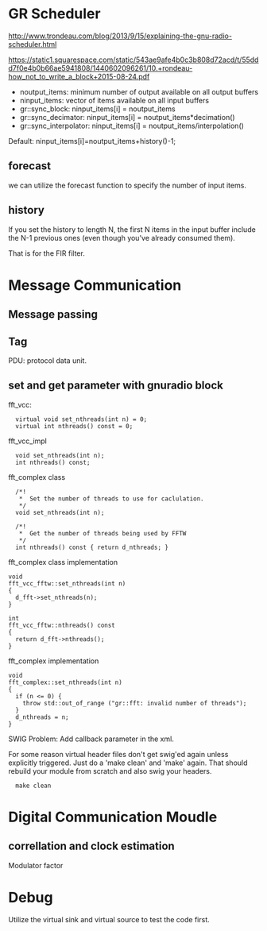 # GR Scheduler

http://www.trondeau.com/blog/2013/9/15/explaining-the-gnu-radio-scheduler.html

https://static1.squarespace.com/static/543ae9afe4b0c3b808d72acd/t/55ddd7f0e4b0b66ae5941808/1440602096261/10.+rondeau-how_not_to_write_a_block+2015-08-24.pdf

- noutput_items: minimum number of output available on all output buffers
- ninput_items: vector of items available on all input buffers
- gr::sync_block: ninput_items[i] = noutput_items
- gr::sync_decimator: ninput_items[i] = noutput_items*decimation()
- gr::sync_interpolator: ninput_items[i] = noutput_items/interpolation()

Default: ninput_items[i]=noutput_items+history()-1;


## forecast

we can utilize the forecast function to specify the number of input items.

## history

If you set the history to length N, the first N items in the input buffer include the N-1 previous ones (even though you've already consumed them).

That is for the FIR filter.

# Message Communication
## Message passing

## Tag
PDU: protocol data unit. 

## set and get parameter with gnuradio block

fft_vcc:

      virtual void set_nthreads(int n) = 0;
      virtual int nthreads() const = 0;

fft_vcc_impl

      void set_nthreads(int n);
      int nthreads() const;

fft_complex class

      /*!
       *  Set the number of threads to use for caclulation.
       */
      void set_nthreads(int n);

      /*!
       *  Get the number of threads being used by FFTW
       */
      int nthreads() const { return d_nthreads; }

fft_complex class implementation
      
    void
    fft_vcc_fftw::set_nthreads(int n)
    {
      d_fft->set_nthreads(n);
    }

    int
    fft_vcc_fftw::nthreads() const
    {
      return d_fft->nthreads();
    }
      
fft_complex implementation
    
    void
    fft_complex::set_nthreads(int n)
    {
      if (n <= 0) {
        throw std::out_of_range ("gr::fft: invalid number of threads");
      }
      d_nthreads = n;
    }

SWIG Problem:
Add callback parameter in the xml.

For some reason virtual header files don't get swig'ed again unless explicitly triggered. Just do a 'make clean' and 'make' again. That should rebuild your module from scratch and also swig your headers.

      make clean

# Digital Communication Moudle

## correllation and clock estimation
Modulator factor

# Debug

Utilize the virtual sink and virtual source to test the code first.
